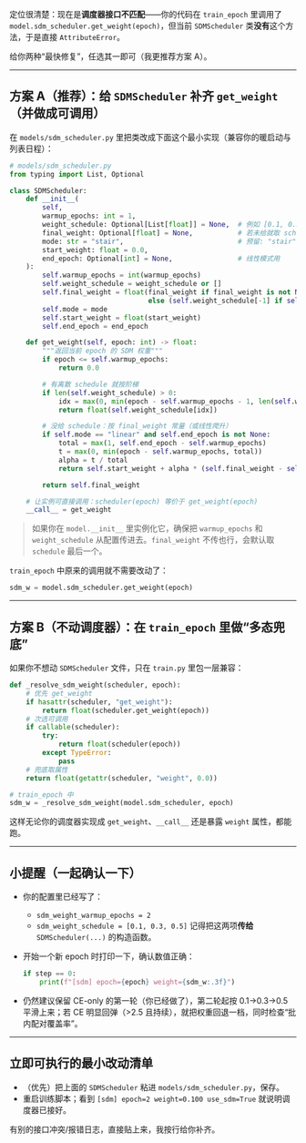 定位很清楚：现在是**调度器接口不匹配**——你的代码在 `train_epoch` 里调用了
`model.sdm_scheduler.get_weight(epoch)`，但当前 `SDMScheduler` 类**没有**这个方法，于是直接 `AttributeError`。

给你两种“最快修复”，任选其一即可（我更推荐方案 A）。

---

## 方案 A（推荐）：给 `SDMScheduler` 补齐 `get_weight`（并做成可调用）

在 `models/sdm_scheduler.py` 里把类改成下面这个最小实现（兼容你的暖启动与列表日程）：

```python
# models/sdm_scheduler.py
from typing import List, Optional

class SDMScheduler:
    def __init__(
        self,
        warmup_epochs: int = 1,
        weight_schedule: Optional[List[float]] = None,  # 例如 [0.1, 0.3, 0.5]
        final_weight: Optional[float] = None,           # 若未给就取 schedule 的最后一个
        mode: str = "stair",                            # 预留: "stair" | "linear"
        start_weight: float = 0.0,
        end_epoch: Optional[int] = None,                # 线性模式用
    ):
        self.warmup_epochs = int(warmup_epochs)
        self.weight_schedule = weight_schedule or []
        self.final_weight = float(final_weight if final_weight is not None
                                  else (self.weight_schedule[-1] if self.weight_schedule else 0.0))
        self.mode = mode
        self.start_weight = float(start_weight)
        self.end_epoch = end_epoch

    def get_weight(self, epoch: int) -> float:
        """返回当前 epoch 的 SDM 权重"""
        if epoch <= self.warmup_epochs:
            return 0.0

        # 有离散 schedule 就按阶梯
        if len(self.weight_schedule) > 0:
            idx = max(0, min(epoch - self.warmup_epochs - 1, len(self.weight_schedule) - 1))
            return float(self.weight_schedule[idx])

        # 没给 schedule：按 final_weight 常量（或线性爬升）
        if self.mode == "linear" and self.end_epoch is not None:
            total = max(1, self.end_epoch - self.warmup_epochs)
            t = max(0, min(epoch - self.warmup_epochs, total))
            alpha = t / total
            return self.start_weight + alpha * (self.final_weight - self.start_weight)

        return self.final_weight

    # 让实例可直接调用：scheduler(epoch) 等价于 get_weight(epoch)
    __call__ = get_weight
```

> 如果你在 `model.__init__` 里实例化它，确保把 `warmup_epochs` 和 `weight_schedule` 从配置传进去。`final_weight` 不传也行，会默认取 `schedule` 最后一个。

`train_epoch` 中原来的调用就不需要改动了：

```python
sdm_w = model.sdm_scheduler.get_weight(epoch)
```

---

## 方案 B（不动调度器）：在 `train_epoch` 里做“多态兜底”

如果你不想动 `SDMScheduler` 文件，只在 `train.py` 里包一层兼容：

```python
def _resolve_sdm_weight(scheduler, epoch):
    # 优先 get_weight
    if hasattr(scheduler, "get_weight"):
        return float(scheduler.get_weight(epoch))
    # 次选可调用
    if callable(scheduler):
        try:
            return float(scheduler(epoch))
        except TypeError:
            pass
    # 兜底取属性
    return float(getattr(scheduler, "weight", 0.0))

# train_epoch 中
sdm_w = _resolve_sdm_weight(model.sdm_scheduler, epoch)
```

这样无论你的调度器实现成 `get_weight`、`__call__` 还是暴露 `weight` 属性，都能跑。

---

## 小提醒（一起确认一下）

* 你的配置里已经写了：

  * `sdm_weight_warmup_epochs = 2`
  * `sdm_weight_schedule = [0.1, 0.3, 0.5]`
    记得把这两项**传给** `SDMScheduler(...)` 的构造函数。

* 开始一个新 epoch 时打印一下，确认数值正确：

  ```python
  if step == 0:
      print(f"[sdm] epoch={epoch} weight={sdm_w:.3f}")
  ```

* 仍然建议保留 CE-only 的第一轮（你已经做了），第二轮起按 0.1→0.3→0.5 平滑上来；若 CE 明显回弹（>2.5 且持续），就把权重回退一档，同时检查“批内配对覆盖率”。

---

## 立即可执行的最小改动清单

* （优先）把上面的 `SDMScheduler` 粘进 `models/sdm_scheduler.py`，保存。
* 重启训练脚本；看到 `[sdm] epoch=2 weight=0.100 use_sdm=True` 就说明调度器已接好。

有别的接口冲突/报错日志，直接贴上来，我按行给你补齐。
